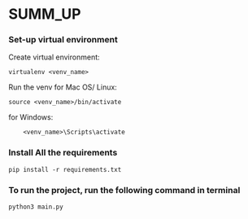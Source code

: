 # SUMM_UP

### Set-up virtual environment
Create virtual environment:
```
virtualenv <venv_name>
```
Run the venv
for Mac OS/ Linux:
```
source <venv_name>/bin/activate
```
for Windows:
```
    <venv_name>\Scripts\activate
```


### Install All the requirements
```
pip install -r requirements.txt
```

### To run the project, run the following command in terminal
```
python3 main.py
```